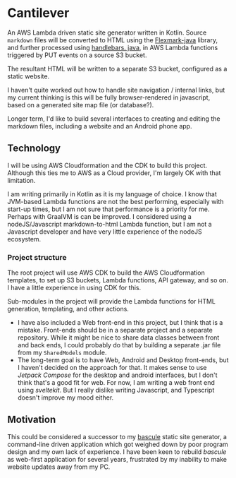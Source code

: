 # Cantilever

An AWS Lambda driven static site generator written in Kotlin. Source `markdown` files will be converted to HTML 
using the [Flexmark-java](https://github.com/vsch/flexmark-java) library, and further processed using [handlebars.
java](https://github.com/jknack/handlebars.java), in AWS Lambda functions triggered by PUT events on a source S3 
bucket.

The resultant HTML will be written to a separate S3 bucket, configured as a static website.

I haven't quite worked out how to handle site navigation / internal links, but my current thinking is this will be 
fully browser-rendered in javascript, based on a generated site map file (or database?).

Longer term, I'd like to build several interfaces to creating and editing the markdown files, including a website 
and an Android phone app.

## Technology

I will be using AWS Cloudformation and the CDK to build this project. Although this ties me to AWS as a Cloud 
provider, I'm largely OK with that limitation.

I am writing primarily in Kotlin as it is my language of choice. I know that JVM-based Lambda functions are not the 
best performing, especially with start-up times, but I am not sure that performance is a priority for me. Perhaps 
with GraalVM is can be improved. I considered using a nodeJS/Javascript markdown-to-html Lambda function, but I am 
not a Javascript developer and have very little experience of the nodeJS ecosystem.

### Project structure

The root project will use AWS CDK to build the AWS Cloudformation templates, to set up S3 buckets, Lambda functions, 
API gateway, and so on. I have a little experience in using CDK for this.

Sub-modules in the project will provide the Lambda functions for HTML generation, templating, and other actions.

- I have also included a Web front-end in this project, but I think that is a mistake. Front-ends should be in a separate project and a separate repository. While it might be nice to share data classes between front and back ends, I could probably do that by building a separate .jar file from my `SharedModels` module.
- The long-term goal is to have Web, Android and Desktop front-ends, but I haven't decided on the approach for that. It makes sense to use _Jetpack Compose_ for the desktop and android interfaces, but I don't think that's a good fit for web. For now, I am writing a web front end using _sveltekit_. But I really dislike writing Javascript, and Typescript doesn't improve my mood either.

## Motivation

This could be considered a successor to my [bascule](https://github.com/v79/bascule-static) static site generator, a command-line driven application which 
got weighed down by poor program design and my own lack of experience. I have been keen to rebuild _bascule_ as 
web-first application for several years, frustrated by my inability to make website updates away from my PC.